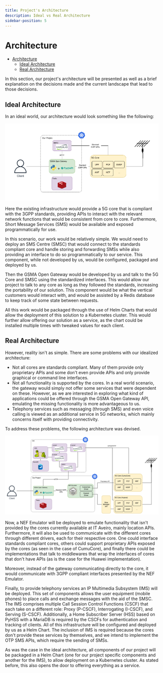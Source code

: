 ```yaml
---
title: Project's Architecture
description: Ideal vs Real Architecture
sidebar-position: 5
---
```


# Architecture

<!--toc:start-->

- [Architecture](#architecture)
  - [Ideal Architecture](#ideal-architecture)
  - [Real Architecture](#real-architecture)
  <!--toc:end-->

In this section, our project's architecture will be presented as well as a
brief explanation on the decisions made and the current landscape that lead to
those decisions.

## Ideal Architecture

In an ideal world, our architecture would look something like the following:

![](../../../static/img/IdealArchitecture.png)

Here the existing infrastructure would provide a 5G core that is compliant with
the 3GPP standards, providing APIs to interact with the relevant network
functions that would be consistent from core to core. Furthermore, Short
Message Services (SMS) would be available and exposed programmatically for use.

In this scenario, our work would be relatively simple. We would need to deploy
an SMS Centre (SMSC) that would connect to the standards compliant core and
handle storing and forwarding SMSs while also providing an interface to do so
programmatically to our service. This component, while not developed by us,
would be configured, packaged and deployed by us.

Then the GSMA Open Gateway would be developed by us and talk to the 5G Core and
SMSC using the standardized interfaces. This would allow our project to talk to
any core as long as they followed the standards, increasing the portability of
our solution. This component would be what the vertical customers would
interact with, and would be assisted by a Redis database to keep track of some
state between requests.

All this work would be packaged through the use of Helm Charts that would allow
the deployment of this solution to a Kubernetes cluster. This would further
allow offering our solution as a service, as the chart could be installed
multiple times with tweaked values for each client.

## Real Architecture

However, reality isn't as simple. There are some problems with our idealized
architecture:

- Not all cores are standards compliant. Many of them provide only proprietary
  APIs and some don't even provide APIs and only provide graphical or command
  line interfaces.
- Not all functionality is supported by the cores. In a real world scenario,
  the gateway would simply not offer some services that were dependent on
  these. However, as we are interested in exploring what kind of applications
  could be offered through the GSMA Open Gateway API, emulating the missing
  functionality is more advantageous to us.
- Telephony services such as messaging (through SMS) and even voice calling is
  viewed as an additional service in 5G networks, which mainly concerns itself
  with providing connectivity.

To address these problems, the following architecture was devised.

![](../../../static/img/RealArchitecture.png)

Now, a NEF Emulator will be deployed to emulate functionality that isn't provided by the cores currently available at IT Aveiro, mainly location APIs. Furthermore, it will also be used to communicate with the different cores through different drivers, each for their respective core. One could interface standards compliant cores, others could support proprietary APIs exposed by the cores (as seen in the case of CumuCore), and finally there could be implementations that talk to middlewares that wrap the interfaces of cores that don't have APIs (as is the case for the Huawei implementation).

Moreover, instead of the gateway communicating directly to the core, it would communicate with 3GPP compliant interfaces presented by the NEF Emulator.

Finally, to provide telephony services an IP Multimedia Subsystem (IMS) will be
deployed. This set of components allows the user equipment (mobile phones) to
place calls and exchange messages with the aid of the SMSC. The IMS comprises
multiple Call Session Control Functions (CSCF) that each take on a different
role: Proxy (P-CSCF), Interrogating (I-CSCF), and Serving (S-CSCF).
Additionally, a Home Subscriber Server (HSS) based on PyHSS with a MariaDB is
required by the CSCFs for authentication and tracking of clients. All of this
infrastructure will be configured and deployed by us as a Helm Chart. The
inclusion of IMS is required because the cores don't provide these services by
themselves, and we intend to implement the OTP SMS APIs, which require the
sending of SMSs.

As was the case in the ideal architecture, all components of our project will
be packaged in a Helm Chart (one for our project specific components and
another for the IMS), to allow deployment on a Kubernetes cluster. As stated
before, this also opens the door to offering everything as a service.
